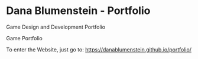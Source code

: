 # Dana Blumenstein - Portfolio
Game Design and Development Portfolio

Game Portfolio

To enter the Website, just go to: 
https://danablumenstein.github.io/portfolio/
